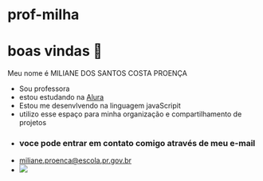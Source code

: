 # prof-milha
# boas vindas 💙
Meu nome é MILIANE DOS SANTOS COSTA PROENÇA
- Sou professora
-  estou estudando na [Alura](https://www.alura.com.br)  
-  Estou me desenvlvendo na linguagem javaScripit
-  utilizo esse espaço para minha organização e compartilhamento de projetos
-  ### voce pode entrar em contato comigo através de meu e-mail
-   miliane.proenca@escola.pr.gov.br
-   ![]( https://media.tenor.com/tVi2qf-WBpIAAAAM/moana.gif)
